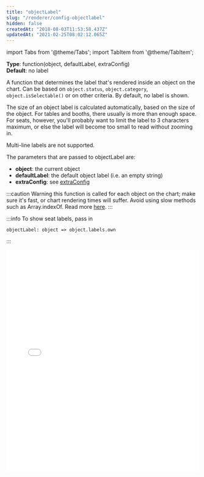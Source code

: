 ```yaml
---
title: "objectLabel"
slug: "/renderer/config-objectlabel"
hidden: false
createdAt: "2018-08-03T11:53:58.437Z"
updatedAt: "2021-02-25T08:02:12.065Z"
---
```


import Tabs from '@theme/Tabs';
import TabItem from '@theme/TabItem';

**Type**: function(object, defaultLabel, extraConfig)  
**Default**: no label  

A function that determines the label that's rendered inside an object on the chart. Can be based on `object.status`, `object.category`, `object.isSelectable()` or on other criteria. 
By default, no label is shown.

The size of an object label is calculated automatically, based on the size of the object. For tables and booths, there usually is more than enough space. For seats, however, you'll probably want to limit the label to 3 characters maximum, or else the label will become too small to read without zooming in.

Multi-line labels are not supported.

The parameters that are passed to objectLabel are:

* **object**: the current object
* **defaultLabel**: the default object label (i.e. an empty string)
* **extraConfig**: see [extraConfig](renderer-config-extraconfig) 

:::caution Warning
this function is called for each object on the chart; make sure it's fast, or chart rendering times will suffer. Avoid using slow methods such as Array.indexOf. Read more [here](http://support.seats.io/integrating-seats-io/performance-tips-for-renderer-callbacks).
:::



:::info 
To show seat labels, pass in

```
objectLabel: object => object.labels.own
```
:::



<iframe width="100%" height="580" src="//jsfiddle.net/seatsio/q6w0t3va/embedded/js,html,result/" allowfullscreen="allowfullscreen" frameborder="0"></iframe>

